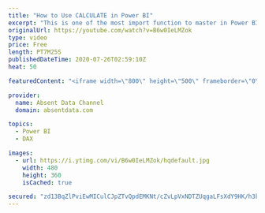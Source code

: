 ```yaml
---
title: "How to Use CALCULATE in Power BI"
excerpt: "This is one of the most import function to master in Power BI. You can filter your data and create complex measure such as year over year comparisons with ease with these easy to follow tutorial. More more help this function."
originalUrl: https://youtube.com/watch?v=B6w0IeLMZok
type: video
price: Free
length: PT7M25S
publishedDateTime: 2020-07-26T02:59:10Z
heat: 50

featuredContent: "<iframe width=\"800\" height=\"500\" frameborder=\"0\" src=\"https://www.youtube.com/embed/B6w0IeLMZok\" allow=\"accelerometer; autoplay; encrypted-media; gyroscope; picture-in-picture\" allowfullscreen></iframe>"

provider:
  name: Absent Data Channel
  domain: absentdata.com

topics:
  - Power BI
  - DAX

images:
  - url: https://i.ytimg.com/vi/B6w0IeLMZok/hqdefault.jpg
    width: 480
    height: 360
    isCached: true

secured: "zd13BqZlPviEwMICulCJpZTvQpdEMKNt/cZvLpVxNDTZUqgaLFsXdY9HK/h3kUtSeE5yXifTMf5uZqVb7QjGFO8tvPdzMqJ9ec8YFc4LYthh8jVi0mVlJ159dXIoroaKKj4vXgAu0aytBe1g8mdtUbnHB0vvN9/HmzChQaawUTcmw7rUWEf4ZFQQAVW1k96zKgk27vLwwP67NXjeuuiqNU35FKs5wOUwDDIoQHdGong0LlglQD4vlhdmPOUJ+4RkGCN2ngBL67zZRWmsVtPKejIqBLZHo3yznB2xh4mvQO9lYujmxaHVYkfxHsSCuaRDmPAHXNvuMTgn7FAAl3ZGYf5pxJ9ZCNNiSEag2J2F0lDOz/AQA7IJfB+advhmmpiJ+Un4qfxDMWlEGL6ua6hOpM8WIS8zHDsuMnSMB5mWMPs=;/xchlg9/XJLderLQxGiYJQ=="
---
```


